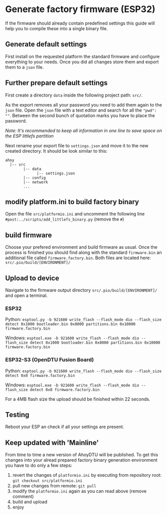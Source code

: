 # Generate factory firmware (ESP32)

If the firmware should already contain predefined settings this guide will help you to compile these into a single binary file.

## Generate default settings

First install on the requested platform the standard firmware and configure everything to your needs. Once you did all changes store them and export them to a `json` file.

## Further prepare default settings

First create a directory `data` inside the following project path: `src/`.

As the export removes all your password you need to add them again to the `json` file. Open the `json` file with a text editor and search for all the `"pwd": ""`. Between the second bunch of quotation marks you have to place the password.

*Note: It's recommended to keep all information in one line to save space on the ESP littlefs partition*

Next rename your export file to `settings.json` and move it to the new created directory. It should be look similar to this:

```
ahoy
  |-- src
        |-- data
              |-- settings.json
        |-- config
        |-- network
        ...
```

## modify platform.ini to build factory binary

Open the file `src/platformio.ini` and uncomment the following line `#post:../scripts/add_littlefs_binary.py` (remove the `#`)

## build firmware

Choose your prefered environment and build firmware as usual. Once the process is finished you should find along with the standard `firmware.bin` an additional file called `firmware.factory.bin`. Both files are located here: `src/.pio/build/[ENVIRONMENT]/`

## Upload to device

Navigate to the firmware output directory `src/.pio/build/[ENVIRONMENT]/` and open a terminal.

### ESP32

Python:
`esptool.py -b 921600 write_flash --flash_mode dio --flash_size detect 0x1000 bootloader.bin 0x8000 partitions.bin 0x10000 firmware.factory.bin`

Windows:
`esptool.exe -b 921600 write_flash --flash_mode dio --flash_size detect 0x1000 bootloader.bin 0x8000 partitions.bin 0x10000 firmware.factory.bin`

### ESP32-S3 (OpenDTU Fusion Board)

Python:
`esptool.py -b 921600 write_flash --flash_mode dio --flash_size detect 0x0 firmware.factory.bin`

Windows:
`esptool.exe -b 921600 write_flash --flash_mode dio --flash_size detect 0x0 firmware.factory.bin`

For a 4MB flash size the upload should be finished within 22 seconds.

## Testing

Reboot your ESP an check if all your settings are present.

## Keep updated with 'Mainline'

From time to time a new version of AhoyDTU will be published. To get this changes into your alread prepared factory binary generation environment you have to do only a few steps:

1. revert the changes of `platformio.ini` by executing from repository root: `git checkout src/platformio.ini`
2. pull new changes from remote: `git pull`
3. modify the `platformio.ini` again as you can read above (remove comment)
4. build and upload
5. enjoy
